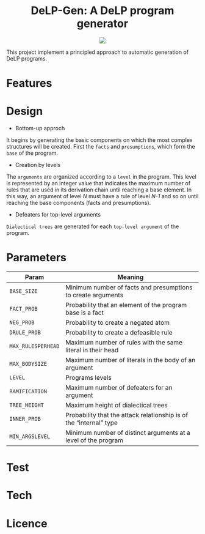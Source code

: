 # <h1 align="center">DeLP-Gen: A DeLP program generator</h1>
<p align="center">
    <img src="https://github.com/marioa-l/DeLP-Gen/blob/main/background-remove.png?raw=true">
</p>

This project implement a principled approach to automatic generation of DeLP programs.
# Features

# Design

- Bottom-up approch

It begins by generating the basic components on which the most complex structures will be created. First the `facts` and `presumptions`, which form the `base` of the program.

- Creation by levels

The `arguments` are organized according to a `level` in the program. This level is represented by an integer value that indicates the maximum number of rules that are used in its derivation chain until reaching a base element. In this way, an argument of level _N_ must have a rule of level _N-1_ and so on until reaching the base components (facts and presumptions).

- Defeaters for top-level arguments

`Dialectical trees` are generated for each `top-level argument` of the program.

# Parameters

| Param | Meaning |
|-------|---------|
| `BASE_SIZE`     | Minimum number of facts and presumptions to create arguments|
| `FACT_PROB`     | Probability that an element of the program base is a fact   |
| `NEG_PROB`      | Probability to create a negated atom                        |
| `DRULE_PROB`    | Probability to create a defeasible rule                     |
| `MAX_RULESPERHEAD` | Maximum number of rules with the same literal in their head |
| `MAX_BODYSIZE`     | Maximum number of literals in the body of an argument       |
| `LEVEL`            | Programs levels                                             |
| `RAMIFICATION`     | Maximum number of defeaters for an argument                 |
| `TREE_HEIGHT`      | Maximum height of dialectical trees                         |
| `INNER_PROB`       | Probability that the attack relationship is of the “internal” type |
| `MIN_ARGSLEVEL`    | Minimum number of distinct arguments at a level of the program |

# Test

# Tech

# Licence
